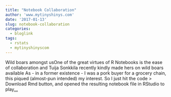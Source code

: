 ```yaml
---
title: "Notebook Collaboration"
author: 'www.mytinyshinys.com'
date: '2017-01-13'
slug: notebook-collaboration
categories:
  - bloglink
tags:
  - rstats
  - mytinyshinyscom
---
```


Wild boars amongst usOne of the great virtues of R Notebooks is the ease of collaboration and Tuija Sonkkila recently kindly made hers on wild boars available As - in a former existence - I was a pork buyer for a grocery chain, this piqued (almost-pun intended) my interest. So I just hit the code > Download Rmd button, and opened the resulting notebook file in RStudio to play[... <i class="fas fa-external-link-alt"></i>](https://www.mytinyshinys.com/2017/01/13/notebook-collaboration/)

